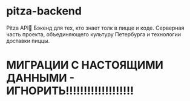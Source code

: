 # pitza-backend
Pitza API🍕 Бэкенд для тех, кто знает толк в пицце и коде.  Серверная часть проекта, объединяющего культуру Петербурга и технологии доставки пиццы.


# МИГРАЦИИ С НАСТОЯЩИМИ ДАННЫМИ - ИГНОРИТЬ!!!!!!!!!!!!!!!!!!!